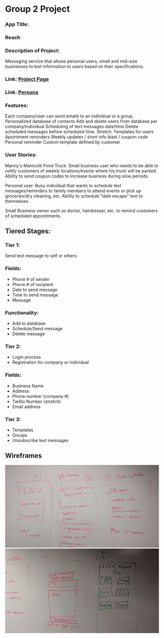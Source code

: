 # Group 2 Project

### App Title: 
### Reach

### Description of Project: 
Messaging service that allows personal users, small and mid-size businesses to text information to users based on their specifications.

### Link: <a href="https://github.com/bvreeman/group-2-project/projects">Project Page</a>
### Link: <a href="https://app.xtensio.com/folio/s5ls38nj">Persona</a>

### Features:
Each company/user can send emails to an individual or a group.
Personalized database of contacts
Add and delete users from database per company/individual
Scheduling of text messages date/time
Delete scheduled messages before scheduled time.
Stretch: Templates for users
    Apointment reminders
    Weekly updates / short info blast / coupon code
    Personal reminder
    Custom template defined by customer

### User Stories:

Manny's Manicotti Food Truck: Small business user who needs to be able to notify customers of weekly locations/events where his truck will be parked. Ability to send coupon codes to increase business during slow periods.

Personal user: Busy individual that wants to schedule text messages/reminders to family members to attend events or pick up groceries/dry cleaning, etc. Ability to schedule "date escape" text to themselves.

Small Business owner such as doctor, hairdresser, etc. to remind customers of scheduled appointments. 

## Tiered Stages:

### Tier 1:
Send text message to self or others

### Fields:
* Phone # of sender
* Phone # of recipient
* Date to send message
* Time to send message
* Message

### Functionality:
* Add to database
* Schedule/Send message
* Delete message	


### Tier 2:
* Login process
* Registration for company or individual

### Fields:
* Business Name
* Address
* Phone number (company #)
* Twillio Number (stretch)
* Email address

### Tier 3:
* Templates
* Groups
* Unsubscribe text messages

## Wireframes
<img src = "./img/wireframe1.png">
<img src = "./img/wireframe2.png">



